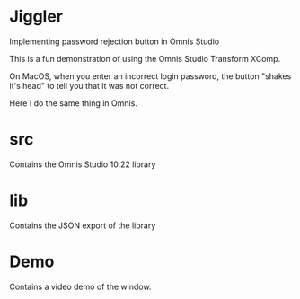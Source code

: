 # Jiggler
Implementing password rejection button in Omnis Studio

This is a fun demonstration of using the Omnis Studio Transform XComp.

On MacOS, when you enter an incorrect login password, the button "shakes it's head" to tell you that it was not correct.

Here I do the same thing in Omnis.

# src
Contains the Omnis Studio 10.22 library

# lib
Contains the JSON export of the library

# Demo
Contains a video demo of the window.
